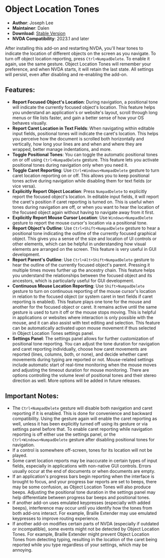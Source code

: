 # Object Location Tones

* **Author**: Joseph Lee
* **Maintainer**: Dalen
* **Download**: [Stable Version][1]
* **NVDA Compatibility**: 2023.1 and later

After installing this add-on and restarting NVDA, you'll hear tones to indicate the location of different objects on the screen as you navigate. To turn off object location reporting, press `Ctrl+NumpadDelete`. To enable it again, use the same gesture. Object Location Tones will remember your preference, and when NVDA starts, it will retain the last state. All settings will persist, even after disabling and re-enabling the add-on.

## Features:

* **Report Focused Object's Location**: During navigation, a positional tone will indicate the currently focused object's location. This feature helps you understand an application's or website's layout, scroll through long menus or file lists faster, and gain a better sense of how your OS behaves visually.
* **Report Caret Location in Text Fields**: When navigating within editable input fields, positional tones will indicate the caret's location. This helps you perceive how the document is scrolled both horizontally and vertically, how long your lines are and when and where they are wrapped, better manage indentations, and more.
* **Toggle Positional Tones**: You can toggle the automatic positional tones on or off using `Ctrl+NumpadDelete` gesture. This feature lets you activate positional tones during navigation only when you need it.
* **Toggle Caret Reporting**: Use `Ctrl+Windows+NumpadDelete` gesture to turn caret location reporting on or off. This allows you to keep positional tones active during navigation while disabling them for text fields (or vice versa).
* **Explicitly Report Object Location**: Press `NumpadDelete` to explicitly report the focused object's location. In editable input fields, it will report the caret's position if caret reporting is turned on. This is useful when tones during navigation are off, or when you want to hear the location of the focused object again without having to navigate away from it first.
* **Explicitly Report Mouse Cursor Location**: Use `Windows+NumpadDelete` gesture to report the mouse cursor's location via a positional tone.
* **Report Object's Outline**: Use `Ctrl+Shift+NumpadDelete` gesture to hear a positional tone indicating the outline of the currently focused graphical object. This gives you a sense of the size and location of UI controls or other elements, which can be helpful in understanding how visual elements are arranged on the screen. This feature is very useful in GUI development.
* **Report Parent's Outline**: Use `Ctrl+Alt+Shift+NumpadDelete` gesture to hear the outline of the currently focused object's parent. Pressing it multiple times moves further up the ancestry chain. This feature helps you understand the relationships between the focused object and its ancestors, which is particularly useful for GUI development.
* **Continuous Mouse Location Reporting**: Use `Shift+NumpadDelete` gesture to turn on continuous reporting of the mouse cursor's location in relation to the focused object (or system caret in text fields if caret reporting is enabled). This feature plays one tone for the mouse and another for the focused object or caret. It remains active until the same gesture is used to turn it off or the mouse stops moving. This is helpful in applications or websites where interaction is only possible with the mouse, and it can also assist with text editing and selection. This feature can be automatically activated upon mouse movement if thus selected in Object Location Tones settings panel.
* **Settings Panel**: The settings panel allows for further customization of positional tone reporting. You can adjust the tone duration for navigation and caret reporting individually, choose how caret movements are reported (lines, columns, both, or none), and decide whether caret movements during typing are reported or not. Mouse-related settings include automatic start of real-time monitoring when the mouse moves and adjusting the timeout duration for mouse monitoring. There are options controlling the volume level of positional tones and their stereo direction as well. More options will be added in future releases.

## Important Notes:

* The `Ctrl+NumpadDelete` gesture will disable both navigation and caret reporting if it is enabled. This is done for convenience and backward compatibility. Using the gesture again will enable the caret reporting as well, unless it has been explicitly turned off using its gesture or via settings panel before that. To enable caret reporting while navigation reporting is off either use the settings panel, or the `Ctrl+Windows+NumpadDelete` gesture after disabling positional tones for navigation.
* If a control is somewhere off-screen, tones for its location will not be played.
* Some caret location reports may be inaccurate in certain types of input fields, especially in applications with non-native GUI controls. Errors usually occur at the end of documents or when documents are empty.
* If an application's progress bars begin reporting when the interface is brought to focus, and your progress bar reports are set to beeps, there may be some confusion, as Object Location Tones will also produce beeps. Adjusting the positional tone duration in the settings panel may help differentiate between progress bar beeps and positional tones.
* If another add-on uses emulated keypresses (especially with added beeps), interference may occur until you identify how the tones from both add-ons interact. For example, Braille Extender may use emulated keypresses to improve routing experience.
* If another add-on modifies certain parts of NVDA (especially if outdated or incompatible), some events might not be detected by Object Location Tones. For example, Braille Extender might prevent Object Location Tones from detecting typing, resulting in the location of the caret being reported while you type regardless of your settings, which may be annoying.

[1]: https://github.com/dbernaca/objLocationTones/releases/24.07.0
